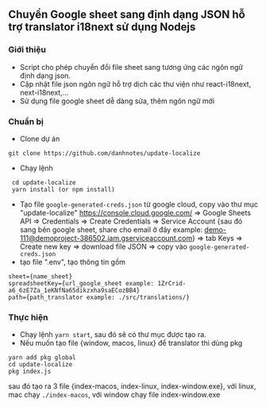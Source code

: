 ## Chuyển Google sheet sang định dạng JSON hỗ trợ translator i18next sử dụng Nodejs

### Giới thiệu
- Script cho phép chuyển đổi file sheet sang tương ứng các ngôn ngữ định dạng json. 
- Cập nhật file json ngôn ngữ hỗ trợ dịch các thư viện như react-i18next, next-i18next,...
- Sử dụng file google sheet dễ dàng sửa, thêm ngôn ngữ mới

### Chuẩn bị
- Clone dự án
``` 
git clone https://github.com/danhnotes/update-localize
```
- Chạy lệnh

```
 cd update-localize
 yarn install (or npm install)
```
- Tạo file ```google-generated-creds.json``` từ google cloud, copy vào thư mục "update-localize"
https://console.cloud.google.com/ => Google Sheets API => Credentials => Create Credentials => Service Account {sau đó sang bên google sheet, share cho email ở đây example: demo-111@demoproject-386502.iam.gserviceaccount.com} =>  tab Keys => Create new key => download file JSON => copy vào ```google-generated-creds.json```
- tạo file ".env",  tạo thông tin gồm 
```
sheet={name_sheet}
spreadsheetKey={url_google_sheet example: 1ZrCrid-a6_6zE7Za_1eKNfNa65dikzxha9saECozBB4}
path={path_translator example: ./src/translations/}
```
### Thực hiện
- Chạy lệnh ```yarn start```, sau đó sẽ có thư mục được tạo ra.
- Nếu muốn tạo file {window, macos, linux} để translator thì dùng pkg
```
yarn add pkg global
cd update-localize
pkg index.js
```
sau đó tạo ra 3 file {index-macos, index-linux, index-window.exe}, với linux, mac chạy ```./index-macos```, với window chạy file index-window.exe
